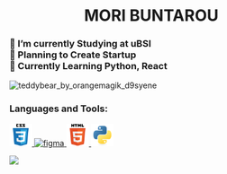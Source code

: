 <h1 align="center">MORI BUNTAROU</h1>
<h3 align=>🔭 I’m currently Studying at uBSI <br>🤝 Planning to Create Startup<br>🌱 Currently Learning Python, React <br>
</h3>

![teddybear_by_orangemagik_d9syene](https://github.com/user-attachments/assets/eb27f8c2-239c-42ea-9def-36aff6348b1a)

<h3 align="left">Languages and Tools:</h3>
<p align="left"> <a href="https://www.w3schools.com/css/" target="_blank" rel="noreferrer"> <img src="https://raw.githubusercontent.com/devicons/devicon/master/icons/css3/css3-original-wordmark.svg" alt="css3" width="40" height="40"/> </a> <a href="https://www.figma.com/" target="_blank" rel="noreferrer"> <img src="https://www.vectorlogo.zone/logos/figma/figma-icon.svg" alt="figma" width="40" height="40"/> </a> <a href="https://www.w3.org/html/" target="_blank" rel="noreferrer"> <img src="https://raw.githubusercontent.com/devicons/devicon/master/icons/html5/html5-original-wordmark.svg" alt="html5" width="40" height="40"/> </a> <a href="https://www.python.org" target="_blank" rel="noreferrer"> <img src="https://raw.githubusercontent.com/devicons/devicon/master/icons/python/python-original.svg" alt="python" width="40" height="40"/> </a> </p>

![](https://github-readme-stats.vercel.app/api?username=pashya166&theme=tokyonight&hide_border=false&include_all_commits=true&count_private=true)<br/>
